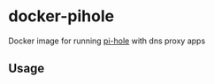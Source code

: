 # docker-pihole

Docker image for running [pi-hole](https://pi-hole.net) with dns proxy apps

## Usage
